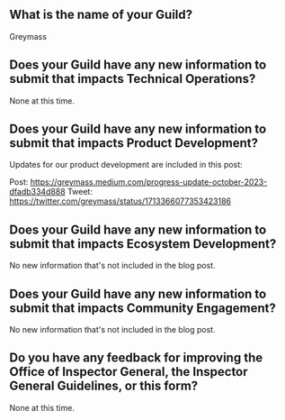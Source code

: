 ## What is the name of your Guild?

Greymass

## Does your Guild have any new information to submit that impacts Technical Operations?

None at this time.

## Does your Guild have any new information to submit that impacts Product Development?

Updates for our product development are included in this post:

Post: https://greymass.medium.com/progress-update-october-2023-dfadb334d888
Tweet: https://twitter.com/greymass/status/1713366077353423186

## Does your Guild have any new information to submit that impacts Ecosystem Development?

No new information that's not included in the blog post.

## Does your Guild have any new information to submit that impacts Community Engagement?

No new information that's not included in the blog post.

## Do you have any feedback for improving the Office of Inspector General, the Inspector General Guidelines, or this form?

None at this time.

